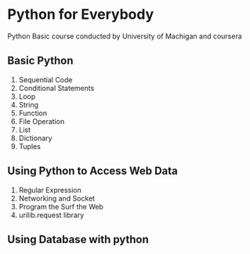 Python for Everybody
====================
Python Basic course conducted by University of Machigan and  coursera




## Basic Python

 1. Sequential Code
 2. Conditional Statements
 3. Loop
 4. String
 5. Function
 6. File Operation
 7. List
 8. Dictionary
 9. Tuples

 ## Using Python to Access Web Data

 1. Regular Expression
 2. Networking and Socket
 3. Program the Surf the Web
 4. urilib.request library
 
 ## Using Database with python
